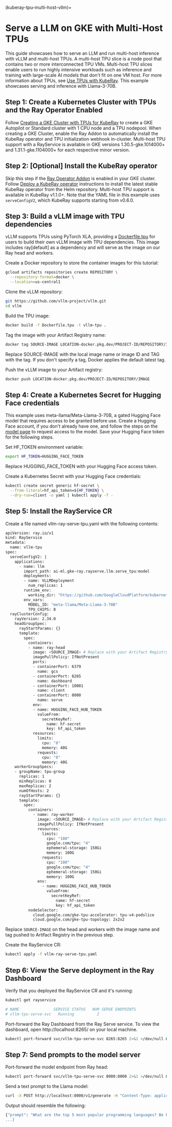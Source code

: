 (kuberay-tpu-multi-host-vllm)=

# Serve a LLM on GKE with Multi-Host TPUs

This guide showcases how to serve an LLM and run multi-host inference with vLLM and multi-host TPUs. A multi-host TPU slice is a node pool that contains two or more interconnected TPU VMs. Multi-host TPU slices enable users to run highly intensive workloads such as inference and training with large-scale AI models that don't fit on one VM host. For more information about TPUs, see [Use TPUs with KubeRay](kuberay-tpu). This example showcases serving and inference with Llama-3-70B.

## Step 1: Create a Kubernetes Cluster with TPUs and the Ray Operator Enabled

Follow [Creating a GKE Cluster with TPUs for KubeRay](kuberay-gke-tpu-cluster-setup) to create a GKE Autopilot or Standard cluster with 1 CPU node and a TPU nodepool. When creating a GKE Cluster, enable the Ray Addon to automatically install the KubeRay operator and TPU initialization webhook in-cluster. Multi-host TPU support with a RayService is available in GKE versions 1.30.5-gke.1014000+ and 1.31.1-gke.1104000+ for each respective minor version.

## Step 2: [Optional] Install the KubeRay operator

Skip this step if the [Ray Operator Addon](https://cloud.google.com/kubernetes-engine/docs/add-on/ray-on-gke/concepts/overview) is enabled in your GKE cluster. Follow [Deploy a KubeRay operator](kuberay-operator-deploy) instructions to install the latest stable KubeRay operator from the Helm repository. Multi-host TPU support is available in KubeRay v1.1.0+. Note that the YAML file in this example uses `serveConfigV2`, which KubeRay supports starting from v0.6.0.

## Step 3: Build a vLLM image with TPU dependencies

vLLM supports TPUs using PyTorch XLA, providing a [Dockerfile.tpu](https://github.com/vllm-project/vllm/blob/main/Dockerfile.tpu) for users to build their own vLLM image with TPU dependencies. This image includes ray[default] as a dependency and will serve as the image on our Ray head and workers.

Create a Docker repository to store the container images for this tutorial:
```sh
gcloud artifacts repositories create REPOSITORY \
  --repository-format=docker \
  --location=us-central1
```

Clone the vLLM repository:
```sh
git https://github.com/vllm-project/vllm.git
cd vllm
```

Build the TPU image:
```sh
docker build -f Dockerfile.tpu -t vllm-tpu .
```

Tag the image with your Artifact Registry name:
```sh
docker tag SOURCE-IMAGE LOCATION-docker.pkg.dev/PROJECT-ID/REPOSITORY/IMAGE:TAG
```
Replace SOURCE-IMAGE with the local image name or image ID and TAG with the tag. If you don't specify a tag, Docker applies the default latest tag.

Push the vLLM image to your Artifact registry:
```sh
docker push LOCATION-docker.pkg.dev/PROJECT-ID/REPOSITORY/IMAGE
```
## Step 4: Create a Kubernetes Secret for Hugging Face credentials

This example uses meta-llama/Meta-Llama-3-70B, a gated Hugging Face model that requires access to be granted before use. Create a Hugging Face account, if you don't already have one, and follow the steps on the [model page](https://huggingface.co/meta-llama/Meta-Llama-3-70B) to request access to the model. Save your Hugging Face token for the following steps.

Set HF_TOKEN environment variable:
```sh
export HF_TOKEN=HUGGING_FACE_TOKEN
```
Replace HUGGING_FACE_TOKEN with your Hugging Face access token.

Create a Kubernetes Secret with your Hugging Face credentials:
```sh
kubectl create secret generic hf-secret \
  --from-literal=hf_api_token=${HF_TOKEN} \
  --dry-run=client -o yaml | kubectl apply -f -
```

## Step 5: Install the RayService CR

Create a file named vllm-ray-serve-tpu.yaml with the following contents:
```sh
apiVersion: ray.io/v1
kind: RayService
metadata:
  name: vllm-tpu
spec:
  serveConfigV2: |
    applications:
      - name: llm
        import_path: ai-ml.gke-ray.rayserve.llm.serve_tpu:model
        deployments:
        - name: VLLMDeployment
          num_replicas: 1
        runtime_env:
          working_dir: "https://github.com/GoogleCloudPlatform/kubernetes-engine-samples/archive/main.zip"
        env_vars:
          MODEL_ID: "meta-llama/Meta-Llama-3-70B"
          TPU_CHIPS: 8
  rayClusterConfig:
    rayVersion: 2.34.0
    headGroupSpec:
      rayStartParams: {}
      template:
        spec:
          containers:
          - name: ray-head
            image: <SOURCE_IMAGE> # Replace with your Artifact Registry image.
            imagePullPolicy: IfNotPresent
            ports:
            - containerPort: 6379
              name: gcs
            - containerPort: 8265
              name: dashboard
            - containerPort: 10001
              name: client
            - containerPort: 8000
              name: serve
            env:
            - name: HUGGING_FACE_HUB_TOKEN
              valueFrom:
                secretKeyRef:
                  name: hf-secret
                  key: hf_api_token
            resources:
              limits:
                cpu: "8"
                memory: 40G
              requests:
                cpu: "8"
                memory: 40G
    workerGroupSpecs:
    - groupName: tpu-group
      replicas: 1
      minReplicas: 0
      maxReplicas: 2
      numOfHosts: 2
      rayStartParams: {}
      template:
        spec:
          containers:
            - name: ray-worker
              image: <SOURCE_IMAGE> # Replace with your Artifact Registry image.
              imagePullPolicy: IfNotPresent
              resources:
                limits:
                  cpu: "100"
                  google.com/tpu: "4"
                  ephemeral-storage: 150Gi
                  memory: 100G
                requests:
                  cpu: "100"
                  google.com/tpu: "4"
                  ephemeral-storage: 150Gi
                  memory: 100G
              env:
                - name: HUGGING_FACE_HUB_TOKEN
                  valueFrom:
                    secretKeyRef:
                      name: hf-secret
                      key: hf_api_token
          nodeSelector:
            cloud.google.com/gke-tpu-accelerator: tpu-v4-podslice
            cloud.google.com/gke-tpu-topology: 2x2x2
```
Replace `SOURCE-IMAGE` on the head and workers with the image name and tag pushed to Artifact Registry in the previous step.

Create the RayService CR:
```sh
kubectl apply -f vllm-ray-serve-tpu.yaml
```

## Step 6: View the Serve deployment in the Ray Dashboard

Verify that you deployed the RayService CR and it's running:

```sh
kubectl get rayservice

# NAME               SERVICE STATUS   NUM SERVE ENDPOINTS
# vllm-tpu-serve-svc   Running          2
```

Port-forward the Ray Dashboard from the Ray Serve service. To view the dashboard, open http://localhost:8265/ on your local machine.
```sh
kubectl port-forward svc/vllm-tpu-serve-svc 8265:8265 2>&1 >/dev/null &
```

## Step 7: Send prompts to the model server

Port-forward the model endpoint from Ray head:
```sh
kubectl port-forward svc/vllm-tpu-serve-svc 8000:8000 2>&1 >/dev/null &
```

Send a text prompt to the Llama model:
```sh
curl -X POST http://localhost:8000/v1/generate -H "Content-Type: application/json" -d '{"prompt": "What are the top 5 most popular programming languages? Be brief.", "max_tokens": 1024}'
```

Output should resemble the following:
```sh
{"prompt": "What are the top 5 most popular programming languages? Be brief.", "text": " The answer is based on the Tiobe Index, which is a programming language popularity index that has been ranking programming languages since 2001.\n\n1.  **Java**: 14.63% of the index.\n2.  **Python**: 11.52% of the index.\n3.  **C**: 7.94% of the index.\n4.  **C++**: 7.17% of the index.\n5.  **JavaScript**: 6.86% of the index.\n\nThe Tiobe Index is based on searches on search engines like Google, as well as on forums and other online platforms. It does not necessarily reflect the actual usage of programming languages in the industry, but it is a good indicator of their popularity and usage in the programming community.
...}
```
